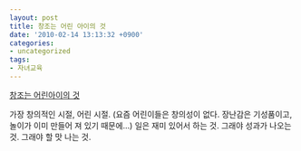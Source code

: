 ```yaml
---
layout: post
title: 창조는 어린 아이의 것
date: '2010-02-14 13:13:32 +0900'
categories:
- uncategorized
tags:
- 자녀교육
---
```

[창조는 어린아이의 것](http://www.bloter.net/archives/22799)

가장 창의적인 시절, 어린 시절. (요즘 어린이들은 창의성이 없다. 장난감은 기성품이고, 놀이가 이미 만들어 져 있기 때문에...) 일은 재미 있어서 하는 것. 그래야 성과가 나오는 것. 그래야 할 맛 나는 것. 

